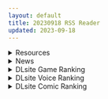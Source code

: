 ```yaml
---
layout: default
title: 20230918 RSS Reader
updated: 2023-09-18
---
```


<details class='content-parent'>
<summary>
Resources
</summary>
<details class='content-child'>
<summary>
<span class='rss-title'> [無修正][漢化組漢化組×我尻故我在](C99)[もちんち (も)] ライダーさんのつまみ食い(Rider小姐的偷吃)(Fate/stay night) [DL版] </span> <a class='rss-link' href='https://gmgard.com/gm123622' target='_blank'>&nbsp;</a>
<div class='rss-published'> 🕛 20230917 15:33:25</div>
</summary>
<img src="https://static.gmgard.us/Images/upload/19652172333250456.jpg" /><br /><p>士郎偷偷手冲被R姐发现后，二人开始了偷吃，在多次偷吃后终于因为过于投入忘记时间被三位女主角当场抓获。</p>
</details>
<details class='content-child'>
<summary>
<span class='rss-title'> [无毒汉化组][えいとまん]えいとまん先生のおかげで彼女ができました! [DL版] </span> <a class='rss-link' href='https://gmgard.com/gm123616' target='_blank'>&nbsp;</a>
<div class='rss-published'> 🕛 20230917 15:11:08</div>
</summary>
<img src="https://static.gmgard.us/Images/upload/78546171939249429.jpg" /><br /><p>来站里这么多年，下了这么多资源，等的不就是今天</p>
</details>
<details class='content-child'>
<summary>
<span class='rss-title'> [RJ362218][TnDoys]凛姦小屋 </span> <a class='rss-link' href='https://gmgard.com/gm123621' target='_blank'>&nbsp;</a>
<div class='rss-published'> 🕛 20230917 14:49:19</div>
</summary>
<img src="https://static.gmgard.us/Images/upload/60297172220270362.jpg" /><br /><p>和凛一起玩耍。</p>
</details>
<details class='content-child'>
<summary>
<span class='rss-title'> [RJ01088688][nyaatrap][PC/Android]リルぱい Liveプレイ アルバム102 ~ありすのふしだら裁判編~ </span> <a class='rss-link' href='https://gmgard.com/gm123620' target='_blank'>&nbsp;</a>
<div class='rss-published'> 🕛 20230917 14:48:49</div>
</summary>
<img src="https://static.gmgard.us/Images/upload/1956172130145373.jpg" /><br /><p>和爱丽丝妈妈一起玩</p>
</details>
<details class='content-child'>
<summary>
<span class='rss-title'> [RJ01065016][nyaatrap][PC/Android]リルぱい Liveプレイ アルバム101 ~桃華とドールの館編~ </span> <a class='rss-link' href='https://gmgard.com/gm123619' target='_blank'>&nbsp;</a>
<div class='rss-published'> 🕛 20230917 14:48:48</div>
</summary>
<img src="https://static.gmgard.us/Images/upload/9659172057480914.jpg" /><br /><p>和桃华妈妈一起玩</p>
</details>
<details class='content-child'>
<summary>
<span class='rss-title'> [无修正][芒果字幕组][ナック映画] 微熱症候群 1+2 </span> <a class='rss-link' href='https://gmgard.com/gm123617' target='_blank'>&nbsp;</a>
<div class='rss-published'> 🕛 20230917 12:15:16</div>
</summary>
<img src="https://iili.io/JH8waPp.gif" /><br /><p>第一天上班的保健老师成为了学生们交心的对象 而老师也为解决学生的烦恼努力着</p>
</details>

</details>
<details class='content-parent'>
<summary>
News
</summary>
<details class='content-child'>
<summary>
<span class='rss-title'> 戀愛冒險遊戲《鐵路浪漫譚 origin》公開官方網站 中日文版預定 2023 年 12 月 21 日發售 </span> <a class='rss-link' href='https://home.gamer.com.tw/creationDetail.php?sn=5795640' target='_blank'>&nbsp;</a>
<div class='rss-published'> 🕛 20230917 15:23:48</div>
</summary>
<div align="left"><img border="0" class="gallery-image" src="https://cdn.discordapp.com/attachments/907656383284006936/1152974252316823663/046460.jpg" width="650" /></div><div><br /></div><div>遊戲開發商 RaRo 宣布將推出戀愛冒險遊戲<b>《鐵路浪漫譚 origin</b>（原文：レヱル・ロマネスク origin）》。本作為 2020 年發售的 PC 遊戲《愛上火車-Last Run!!-》的家用主機移植版，遊戲語言包含中文、日文，豪華版將附贈電視動畫《鐵路浪漫譚2》的BD光碟與3張CD，預定 2023 年 12 月 21 日在 PS / NS 平台發售。</div><div><br /></div><div><div class="videoWrapper"><div class="videoWrapper video-youtube"></div></div></div><div><br /></div><div><div>大廢線――因為新交通技術的發展而逐漸走向滅亡的鐵路。</div><div>在這樣的世界的角落中，青年右田雙鐵遇到懷抱著願望的少女們，以及被遺棄的鐵路人偶八六，開始向復興的道路前進。</div><div>遊戲使用E-mote技術製作出全2D動畫的長篇視覺小說。全12章充滿治癒和復興的故事，總共分割成443個短篇，每則閱讀時間約10分鐘，玩家不會受到存檔和讀檔的限制，可以隨時隨地暫停、繼續閱讀，帶給玩家有如小說般的體驗。</div></div><div align="center"><div><br /></div></div><div align="center"><img border="0" class="gallery-image" src="https://railromanesque.jp/origin/wp-content/themes/railromanesque_origin/image/contents/system/sc-title.png" width="650" /></div><div align="center"><img border="0" class="gallery-image" src="https://railromanesque.jp/origin/wp-content/themes/railromanesque_origin/image/contents/system/sc-start-language.png" width="650" /></div><div align="center"><img border="0" class="gallery-image" src="https://railromanesque.jp/origin/wp-content/themes/railromanesque_origin/image/contents/system/sc-story01.png" width="650" /></div><div align="center"><img border="0" class="gallery-image" src="https://railromanesque.jp/origin/wp-content/themes/railromanesque_origin/image/contents/system/sc-tips.png" width="650" /></div><div align="center"><img border="0" class="gallery-image" src="https://railromanesque.jp/origin/wp-content/themes/railromanesque_origin/image/contents/system/sc-gallery.png" width="650" /></div><div align="center"><img border="0" class="gallery-image" src="https://railromanesque.jp/origin/wp-content/themes/railromanesque_origin/image/contents/system/sc-talk01.png" width="650" /></div><div align="center"><img border="0" class="gallery-image" src="https://railromanesque.jp/origin/wp-content/themes/railromanesque_origin/image/contents/system/sc-talk02.png" width="650" /></div><div align="center"><img border="0" class="gallery-image" src="https://railromanesque.jp/origin/wp-content/themes/railromanesque_origin/image/contents/system/sc-talk03.png" width="650" /></div><div align="center"><img border="0" class="gallery-image" src="https://railromanesque.jp/origin/wp-content/themes/railromanesque_origin/image/contents/system/sc-talk04.png" width="650" /></div><div align="center"><img border="0" class="gallery-image" src="https://railromanesque.jp/origin/wp-content/themes/railromanesque_origin/image/contents/system/sc-talk05.png" width="650" /></div><div align="center"><img border="0" class="gallery-image" src="https://railromanesque.jp/origin/wp-content/themes/railromanesque_origin/image/contents/system/sc-talk-tips.png" width="650" /></div><div align="center"><br /></div><div align="center"><br /></div><div align="center"><br /></div><div align="left"><div><div><font size="4"><b>遊戲資訊</b></font></div><div>名稱：鐵路浪漫譚 Origin</div><div>劇本：進行豹</div><div>原畫：cura</div><div>遊戲公司：RaRo</div><div>遊戲平台：PS / NS</div><div>遊戲語言：中文、日文</div><div>遊戲類型：ADV</div><div>發售日期：2023年12月21日</div><div>官方網站：<a href="https://ref.gamer.com.tw/redir.php?url=https%3A%2F%2Frailromanesque.jp%2Forigin%2F" target="_blank">https://railromanesque.jp/origin/</a></div></div><div><br /></div></div>
</details>
<details class='content-child'>
<summary>
<span class='rss-title'> 校園戀愛ADV《制服女友》預定 2024 年 2 月 22 日發售 </span> <a class='rss-link' href='https://home.gamer.com.tw/creationDetail.php?sn=5795573' target='_blank'>&nbsp;</a>
<div class='rss-published'> 🕛 20230917 13:46:52</div>
</summary>
<div align="left"><img border="0" class="gallery-image" src="https://cdn.discordapp.com/attachments/907656383284006936/1152948418755440650/F6DlSPYaEAAXaVj.jpg" width="650" /></div><div><br /></div><div>由製作過《AQUARIUM（原文：あくありうむ。）》、《愛之吻（原文：アイキス）》系列等作品的遊戲公司 ENTERGRAM 宣布將推出全新戀愛遊戲<b>《制服女友（原文：制服カノジョ）</b>》，預定 2024 年 2 月 22 日在 PS / NS / PC（Steam） 平台發售。</div><div><br /></div><div><img border="0" class="gallery-image" src="https://cdn.discordapp.com/attachments/907656383284006936/1152949702225055895/016.jpg" width="650" /></div><div><br /></div><div><hr /></div><div><br /></div><div><div>本作以日本福岡縣・福岡市為舞台，藉由遊戲內手機的社群與通訊軟體，玩家不僅能在學校與女主角接觸，放學後和假日無法碰面也能透過手機聊天提升女主角的好感度，加深彼此的情感。</div><div>遊戲系統可以讓玩家對女主角在社群網站的貼文按讚，也能選擇通訊軟體內要回覆的內容，另外與女主角的約會行程也能事前透過手機進行商量、結束後也能分享彼此的感想。</div></div><div>依據玩家的選擇，會有不同的故事展開。</div><div><img border="0" class="gallery-image" src="https://cdn.discordapp.com/attachments/907656383284006936/1152957104596975626/entergram.co.jp.png" width="650" /></div><div align="left"><br /></div><div align="left"><br /></div><div align="left">此外遊戲內搭載觸碰系統，當女主角遇到困難需要幫助時，玩家可以透過觸控螢幕或是滑鼠點擊，來幫助女主角度過難關。</div><div align="left"><img border="0" class="gallery-image" src="https://cdn.discordapp.com/attachments/907656383284006936/1152962205168435250/entergram.co.jp_2.png" /></div><div align="left"><br /></div><div align="left"><hr /></div><div align="center"><div><br /></div></div><div align="center"><b><font size="4">【登場角色】</font></b></div><div align="center"><img border="0" class="gallery-image" src="https://cdn.discordapp.com/attachments/907656383284006936/1152954875550900314/FireShot_Capture_042_-_CHARACTER__-_entergram.co.jp.jpg" width="650" /></div><div align="center"><img border="0" class="gallery-image" src="https://cdn.discordapp.com/attachments/907656383284006936/1152954875995500614/FireShot_Capture_043_-_CHARACTER__-_entergram.co.jp.jpg" width="650" /></div><div align="center"><img border="0" class="gallery-image" src="https://cdn.discordapp.com/attachments/907656383284006936/1152954875223752836/FireShot_Capture_044_-_CHARACTER__-_entergram.co.jp.jpg" width="650" /></div><div align="center"><br /></div><div align="center"><hr /></div><div align="center"><br /></div><div align="center"><b><font size="4">【遊戲CG】</font></b></div><div align="center"><img border="0" class="gallery-image" src="https://cdn.discordapp.com/attachments/907656383284006936/1152945181151207505/gallery5_big2x.jpg" width="650" /></div><div align="center"><img border="0" class="gallery-image" src="https://cdn.discordapp.com/attachments/907656383284006936/1152945181524496485/gallery0_big2x.jpg" width="650" /></div><div align="center"><img border="0" class="gallery-image" src="https://cdn.discordapp.com/attachments/907656383284006936/1152945181834879068/gallery1_big2x.jpg" width="650" /></div><div align="center"><img border="0" class="gallery-image" src="https://cdn.discordapp.com/attachments/907656383284006936/1152945182149456005/gallery2_big2x.jpg" width="650" /></div><div align="center"><img border="0" class="gallery-image" src="https://cdn.discordapp.com/attachments/907656383284006936/1152945182711484558/gallery3_big2x.jpg" width="650" /></div><div align="center"><img border="0" class="gallery-image" src="https://cdn.discordapp.com/attachments/907656383284006936/1152945183034450023/gallery4_big2x.jpg" width="650" /></div><div align="center"><img border="0" class="gallery-image" src="https://cdn.discordapp.com/attachments/907656383284006936/1152950047672107059/019.jpg" width="650" /></div><div align="center"><img border="0" class="gallery-image" src="https://cdn.discordapp.com/attachments/907656383284006936/1152950047902814339/021.jpg" width="650" /></div><div align="center"><img border="0" class="gallery-image" src="https://cdn.discordapp.com/attachments/907656383284006936/1152950048208977920/023.jpg" width="650" /></div><div align="center"><img border="0" class="gallery-image" src="https://cdn.discordapp.com/attachments/907656383284006936/1152950049060429884/025.jpg" width="650" /></div><div align="center"><img border="0" class="gallery-image" src="https://cdn.discordapp.com/attachments/907656383284006936/1152950048682954803/024.jpg" width="650" /></div><div align="center"><br /></div><div align="center"><hr /></div><div align="center"><br /></div><div align="center"><b><font size="4">【遊戲版本/特典</font></b><b><font size="4">】</font></b></div><div align="center"><img border="0" class="gallery-image" src="https://cdn.discordapp.com/attachments/907656383284006936/1152952830462791730/productSmaple022x.png" width="650" /></div><div align="center"><img border="0" class="gallery-image" src="https://cdn.discordapp.com/attachments/907656383284006936/1152952831872073810/productSmaple012x.png" width="650" /></div><div align="center"><img border="0" class="gallery-image" src="https://cdn.discordapp.com/attachments/907656383284006936/1152952831050002572/productSmaple002x.png" width="650" /></div><div align="center"><img border="0" class="gallery-image" src="https://cdn.discordapp.com/attachments/907656383284006936/1152952986591559720/2023-09-17_21_00_57.jpg" width="650" /></div><div align="center"><img border="0" class="gallery-image" src="https://cdn.discordapp.com/attachments/907656383284006936/1152952985752698890/2023-09-17_21_01_16.jpg" width="650" /></div><div align="center"><img border="0" class="gallery-image" src="https://cdn.discordapp.com/attachments/907656383284006936/1152952986159554580/2023-09-17_21_01_07.jpg" width="650" /></div><div align="center"><br /></div><div align="center"><br /></div><div><br /></div><div><b><font size="4">CAST</font></b></div><div><div>許斐 ゆい　CV：前田佳織里</div><div>玉依 ひまり　CV：橘杏咲</div><div>八尋 実桜　CV：小坂井祐莉絵</div></div><div><br /></div><div align="left"><div><div><font size="4"><b>遊戲資訊</b></font></div><div>名稱：制服女友</div><div>遊戲公司：ENTERGRAM</div><div>遊戲平台：PS / NS / PC</div><div>遊戲類型：ADV</div><div>發售日期：2024年2月22日</div><div>官方網站：<a href="https://ref.gamer.com.tw/redir.php?url=https%3A%2F%2Fentergram.co.jp%2Fseikano" target="_blank">https://entergram.co.jp/seikano</a></div></div><div><br /></div></div>
</details>

</details>
<details class='content-parent'>
<summary>
DLsite Game Ranking
</summary>
<details class='content-child'>
<summary>
<span class='rss-title'> 駆動妖精アイディールレイズ [Riez-ON] </span> <a class='rss-link' href='https://www.dlsite.com/maniax/work/=/product_id/RJ406835.html' target='_blank'>&nbsp;</a>
<div class='rss-published'> 🕛 20230918 13:08:48</div>
</summary>
<img src ="http://img.dlsite.jp/modpub/images2/work/doujin/RJ407000/RJ406835_img_main.jpg"/><br/>「舞え、超音速の機械妖精」近未来SFハイスピード3Dアクションへようこそ
</details>
<details class='content-child'>
<summary>
<span class='rss-title'> 冒険者の宿へようこそ!2 [ぺぺろんちーの] </span> <a class='rss-link' href='https://www.dlsite.com/maniax/work/=/product_id/RJ01081301.html' target='_blank'>&nbsp;</a>
<div class='rss-published'> 🕛 20230918 13:08:48</div>
</summary>
<img src ="http://img.dlsite.jp/modpub/images2/work/doujin/RJ01082000/RJ01081301_img_main.jpg"/><br/>新たな冒険者の宿へお待ちしております。
</details>
<details class='content-child'>
<summary>
<span class='rss-title'> 通勤道中であの娘がみだらな行為をしてくる話【アニメ版】 [噓つき屋別館] </span> <a class='rss-link' href='https://www.dlsite.com/maniax/work/=/product_id/RJ01084296.html' target='_blank'>&nbsp;</a>
<div class='rss-published'> 🕛 20230918 13:08:48</div>
</summary>
<img src ="http://img.dlsite.jp/modpub/images2/work/doujin/RJ01085000/RJ01084296_img_main.jpg"/><br/>毎日億劫な通勤電車の中、いつも向かいに座っているあの娘。彼女はある日、あなたに向かってスカートをまくってパンツを見せつけてきた。毎朝パンツを見せつけられ彼女のエロさにハマっていってしまう…… もっと”イイコト”を期待して隣に座ってみると、期待に応えるように今度手コキをしてくれた。どうやら彼女もこの行為を楽しんでいる様子……
</details>
<details class='content-child'>
<summary>
<span class='rss-title'> Guilty Loving Boxing (ギルティ ラビング ボクシング) [痛風舎] </span> <a class='rss-link' href='https://www.dlsite.com/maniax/work/=/product_id/RJ01098359.html' target='_blank'>&nbsp;</a>
<div class='rss-published'> 🕛 20230918 13:08:48</div>
</summary>
<img src ="http://img.dlsite.jp/modpub/images2/work/doujin/RJ01099000/RJ01098359_img_main.jpg"/><br/>女子が主役の3Dボクシングゲーム! 男子と男女混合ファイトも可能! キャラクターを操作可能なのはもちろん、CPU同士の試合を観戦したり、反撃無しで一方的に打ちまくるモードも用意! 様々なコスチュームや性別、状況でボクシングを楽しもう! ※このゲームはシングルプレイ専用です。対人戦はできません。
</details>
<details class='content-child'>
<summary>
<span class='rss-title'> 護身術道場 秘密のNTRレッスン -葵編- [WAKUWAKU] </span> <a class='rss-link' href='https://www.dlsite.com/maniax/work/=/product_id/RJ01083821.html' target='_blank'>&nbsp;</a>
<div class='rss-published'> 🕛 20230918 13:08:48</div>
</summary>
<img src ="http://img.dlsite.jp/modpub/images2/work/doujin/RJ01084000/RJ01083821_img_main.jpg"/><br/>護身術道場 秘密のNTRレッスンのDLCをプレイする為には、別途ゲーム本体が必要です。山神の娘である葵ちゃんと主人公のストーリーを描いています。
</details>

</details>
<details class='content-parent'>
<summary>
DLsite Voice Ranking
</summary>
<details class='content-child'>
<summary>
<span class='rss-title'> 通勤道中であの娘がみだらな行為をしてくる話【ASMRボイスドラマ版】 [噓つき屋別館] </span> <a class='rss-link' href='https://www.dlsite.com/maniax/work/=/product_id/RJ01084305.html' target='_blank'>&nbsp;</a>
<div class='rss-published'> 🕛 20230918 13:08:51</div>
</summary>
<img src ="http://img.dlsite.jp/modpub/images2/work/doujin/RJ01085000/RJ01084305_img_main.jpg"/><br/>毎日億劫な通勤電車の中、いつも向かいに座っているあの娘。彼女はある日、あなたに向かってスカートをまくってパンツを見せつけてきた。毎朝パンツを見せつけられ彼女のエロさにハマっていってしまう…… もっと”イイコト”を期待して隣に座ってみると、期待に応えるように今度手コキをしてくれた。どうやら彼女もこの行為を楽しんでいる様子……
</details>
<details class='content-child'>
<summary>
<span class='rss-title'> 【碧蓝航线ASMR】治愈指挥官小队！修女怨仇的温柔音感疗愈 [アトリエメール] </span> <a class='rss-link' href='https://www.dlsite.com/maniax/work/=/product_id/RJ01096844.html' target='_blank'>&nbsp;</a>
<div class='rss-published'> 🕛 20230918 13:08:51</div>
</summary>
<img src ="http://img.dlsite.jp/modpub/images2/work/doujin/RJ01097000/RJ01096844_img_main.jpg"/><br/>「啊呀，真巧…不，这算是必然吧？」
</details>
<details class='content-child'>
<summary>
<span class='rss-title'> 【快楽堕ち】爆乳ダウナー聖女による事務的ドスケベ聖交尾【オホ声】 [桃色みんと] </span> <a class='rss-link' href='https://www.dlsite.com/maniax/work/=/product_id/RJ01043074.html' target='_blank'>&nbsp;</a>
<div class='rss-published'> 🕛 20230918 13:08:51</div>
</summary>
<img src ="http://img.dlsite.jp/modpub/images2/work/doujin/RJ01044000/RJ01043074_img_main.jpg"/><br/>【爆乳シスター×事務的性処理×ドスケベ聖交尾】数多の女を性奴隷にしてしまう"淫欲の呪い"にかけられた貴方。呪いを解くには、うら若きシスターの"膣内"に中出しをしまくるしかない…。「私を性処理オナホだと思って種付け射精してください…」ダウナー系低音ボイスのクールな聖女とヤリまくる日々が始まる…。
</details>
<details class='content-child'>
<summary>
<span class='rss-title'> 【碧藍航線ASMR】治愈指揮官小隊！修女怨仇的溫柔音感療愈 [アトリエメール] </span> <a class='rss-link' href='https://www.dlsite.com/maniax/work/=/product_id/RJ01096846.html' target='_blank'>&nbsp;</a>
<div class='rss-published'> 🕛 20230918 13:08:51</div>
</summary>
<img src ="http://img.dlsite.jp/modpub/images2/work/doujin/RJ01097000/RJ01096846_img_main.jpg"/><br/>「啊呀，真巧…不，這算是必然吧？」
</details>
<details class='content-child'>
<summary>
<span class='rss-title'> 下课后陪睡俱乐部～在双JK和叶和和歌的胸枕上舒服地休息～ [青春×フェティシズム] </span> <a class='rss-link' href='https://www.dlsite.com/maniax/work/=/product_id/RJ01088442.html' target='_blank'>&nbsp;</a>
<div class='rss-published'> 🕛 20230918 13:08:51</div>
</summary>
<img src ="http://img.dlsite.jp/modpub/images2/work/doujin/RJ01089000/RJ01088442_img_main.jpg"/><br/>超密接陪睡场景♪「交给我吧?」「我,也会努力的」 这次是夜晚下课后的色色陪睡体验!会温柔地引导您的积极&清纯JK组合。 积极JK和叶,和拥有色色胸部的和歌会在您耳边甜甜低语诱导您边射精边舒服地睡去♪
</details>

</details>
<details class='content-parent'>
<summary>
DLsite Comic Ranking
</summary>
<details class='content-child'>
<summary>
<span class='rss-title'> まんこく武術会3〜鬼逝き⭐くノ一拷問編〜 [岡本画伯] </span> <a class='rss-link' href='https://www.dlsite.com/maniax/work/=/product_id/RJ01093491.html' target='_blank'>&nbsp;</a>
<div class='rss-published'> 🕛 20230918 13:08:53</div>
</summary>
<img src ="http://img.dlsite.jp/modpub/images2/work/doujin/RJ01094000/RJ01093491_img_main.jpg"/><br/>女子高生くノ一 が魔人を絶滅させるべく立ち上がった! しかし返り討ちに遭い、魔人たちの【快楽忍術】の餌食になってしまう・・!
</details>
<details class='content-child'>
<summary>
<span class='rss-title'> 委員長の催●海水浴 [STUDIOふあん] </span> <a class='rss-link' href='https://www.dlsite.com/maniax/work/=/product_id/RJ404252.html' target='_blank'>&nbsp;</a>
<div class='rss-published'> 🕛 20230918 13:08:53</div>
</summary>
<img src ="http://img.dlsite.jp/modpub/images2/work/doujin/RJ405000/RJ404252_img_main.jpg"/><br/>逆催●+底なし性欲ムッツリ委員長+ラブコメメス奴●調教。露出調教海水浴別荘編フルカラー74ページ
</details>
<details class='content-child'>
<summary>
<span class='rss-title'> 女子校の性欲処理係として編入した男子生徒による記録 [あのんの大洪水伝説] </span> <a class='rss-link' href='https://www.dlsite.com/maniax/work/=/product_id/RJ439801.html' target='_blank'>&nbsp;</a>
<div class='rss-published'> 🕛 20230918 13:08:53</div>
</summary>
<img src ="http://img.dlsite.jp/modpub/images2/work/doujin/RJ440000/RJ439801_img_main.jpg"/><br/>これは女子校でただ一人の男子である『性欲処理係』のあなたと 欲求不満なドスケベ女子達との濃厚変態プレイの記録である──… 女子校に編入させられたあなたを待っていたのは、思春期でムラムラが止まらない女の子たちとの淫らな日々!?溜まりに溜まった性欲とこじれまくった性癖を解放すべく、 あの手この手であなたに変態プレイを求めてくる彼女達… ド淫乱なニオイフェチ女子に囲まれた、スケベ過ぎる学園性活!
</details>
<details class='content-child'>
<summary>
<span class='rss-title'> メイド教育3-没落貴族瑠璃川椿- [きょくちょ局] </span> <a class='rss-link' href='https://www.dlsite.com/maniax/work/=/product_id/RJ417751.html' target='_blank'>&nbsp;</a>
<div class='rss-published'> 🕛 20230918 13:08:53</div>
</summary>
<img src ="http://img.dlsite.jp/modpub/images2/work/doujin/RJ418000/RJ417751_img_main.jpg"/><br/>『メイド教育。』第三弾! 昨晩の『教育』から一夜明け、ご主人様に呼び出された元貴族、瑠璃川 椿は、後輩が側にいるにも関わらず、廊下で手淫され想像以上に感じてしまう…。 自分の身体の変化に戸惑いつつも、貴族の誇りを失わぬように気丈に振る舞う椿… 。だが、毎日続く変態的なメイド教育に、次第に心と身体を快楽に蝕まれていく…!  恥辱にまみれた表情を浮かべ白く柔らかいおっぱいをさらす元令嬢の痴態をぜひご堪能くださいっ!
</details>
<details class='content-child'>
<summary>
<span class='rss-title'> 共墮2～發誓結婚的女友被人奪走的我最終也一同雌墮的末路～ [トランス・トリビューン] </span> <a class='rss-link' href='https://www.dlsite.com/maniax/work/=/product_id/RJ01090245.html' target='_blank'>&nbsp;</a>
<div class='rss-published'> 🕛 20230918 13:08:53</div>
</summary>
<img src ="http://img.dlsite.jp/modpub/images2/work/doujin/RJ01091000/RJ01090245_img_main.jpg"/><br/>「成對」墮落的兩人,其結局是……!?男女雙方一同被人寢取的·女裝雌墮物語!!
</details>

</details>
